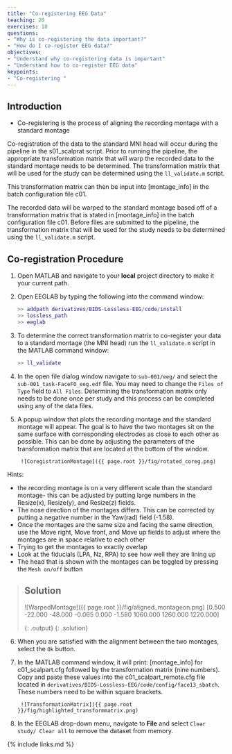 ```yaml
---
title: "Co-registering EEG Data"
teaching: 20
exercises: 10
questions:
- "Why is co-registering the data important?"
- "How do I co-register EEG data?"
objectives:
- "Understand why co-registering data is important"
- "Understand how to co-register EEG data"
keypoints:
- "Co-registering "
---
```


## Introduction

- Co-registering is the process of aligning the recording montage with a standard montage

Co-registration of the data to the standard MNI head will occur during the pipeline in the s01_scalprat script. Prior to running the pipeline, the appropriate transformation matrix that will warp the recorded data to the standard montage needs to be determined. The transformation matrix that will be used for the study can be determined using the `ll_validate.m` script. 

This transformation matrix can then be input into [montage_info] in the batch configuration file c01.

The recorded data will be warped to the standard montage based off of a transformation matrix that is stated in [montage_info] in the batch configuration file c01. Before files are submitted to the pipeline, the transformation matrix that will be used for the study needs to be determined using the `ll_validate.m` script. 

## Co-registration Procedure 

1. Open MATLAB and navigate to your **local** project directory to make it your current path.

2. Open EEGLAB by typing the following into the command window:

    ```matlab
    >> addpath derivatives/BIDS-Lossless-EEG/code/install
    >> lossless_path
    >> eeglab
    ```

3. To determine the correct transformation matrix to co-register your data to a standard montage (the MNI head) run the `ll_validate.m` script in the MATLAB command window:

    ```matlab
    >> ll_validate
    ```
4. In the open file dialog window navigate to `sub-001/eeg/` and select the `sub-001_task-FaceFO_eeg.edf` file. You may need to change the `Files of Type` field to `All Files`. Determining the transformation matrix only needs to be done once per study and this process can be completed using any of the data files. 

5. A popup window that plots the recording montage and the standard montage will appear. The goal is to have the two montages sit on the same surface with corresponding electrodes as close to each other as possible. This can be done by adjusting the parameters of the transformation matrix that are located at the bottom of the window.

        ![CoregistrationMontage]({{ page.root }}/fig/rotated_coreg.png)

Hints: 
- the recording montage is on a very different scale than the standard montage- this can be adjusted by putting large numbers in the Resize(x), Resize(y), and Resize(z) fields.
- The nose direction of the montages differs. This can be corrected by putting a negative number in the Yaw(rad) field (-1.58).
- Once the montages are the same size and facing the same direction, use the Move right, Move front, and Move up fields to adjust where the montages are in space relative to each other
- Trying to get the montages to exactly overlap
- Look at the fiducials (LPA, Nz, RPA) to see how well they are lining up 
- The head that is shown with the montages can be toggled by pressing the `Mesh on/off` button

> ## Solution
> ![WarpedMontage]({{ page.root }}/fig/aligned_montageon.png)
> [0.500 -22.000 -48.000 -0.065 0.000 -1.580 1060.000 1260.000 1220.000]
>
> {: .output}
{: .solution}

6. When you are satisfied with the alignment between the two montages, select the `Ok` button.

7. In the MATLAB command window, it will print: [montage_info] for c01_scalpart.cfg followed by the transformation matrix (nine numbers). Copy and paste these values into the c01_scalpart_remote.cfg file located in `derivatives/BIDS-Lossless-EEG/code/config/face13_sbatch`. These numbers need to be within square brackets. 

        ![TransformationMatrix]({{ page.root }}/fig/highlighted_transformmatrix.png)

8. In the EEGLAB drop-down menu, navigate to **File** and select `Clear study/ Clear all` to remove the dataset from memory.

{% include links.md %}

